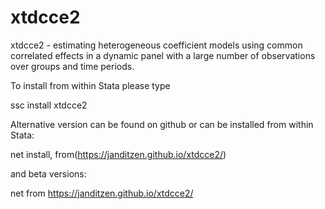 # xtdcce2
xtdcce2 - estimating heterogeneous coefficient models using common correlated effects in a dynamic panel with a large number of observations over groups and time periods.

To install from within Stata please type

ssc install xtdcce2

Alternative version can be found on github or can be installed from within Stata:

net install, from(https://janditzen.github.io/xtdcce2/)

and beta versions:

net from https://janditzen.github.io/xtdcce2/
